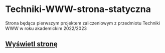 # Techniki-WWW-strona-statyczna
Strona będąca pierwszym projektem zaliczeniowym z przedmiotu Techniki WWW w roku akademickim 2022/2023

## [Wyświetl stronę](https://czykii.github.io/Techniki-WWW-strona-statyczna/)
